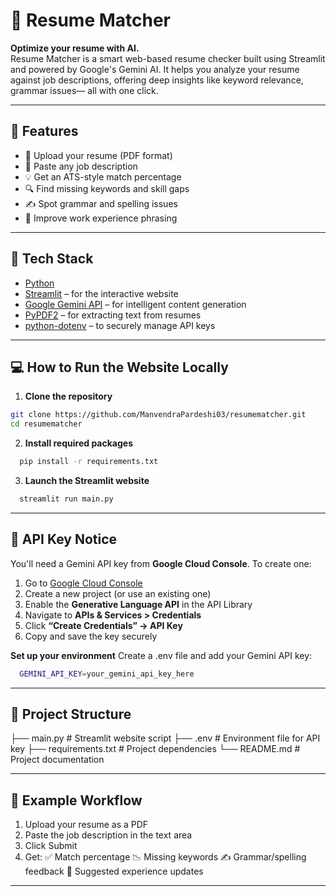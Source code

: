 # 🤖 Resume Matcher

**Optimize your resume with AI.**  
Resume Matcher is a smart web-based resume checker built using Streamlit and powered by Google's Gemini AI. 
It helps you analyze your resume against job descriptions, offering deep insights like keyword relevance, grammar issues— all with one click.

---

## 🚀 Features

- 📄 Upload your resume (PDF format)  
- 📝 Paste any job description  
- 💡 Get an ATS-style match percentage  
- 🔍 Find missing keywords and skill gaps  
- ✍️ Spot grammar and spelling issues  
- 🧠 Improve work experience phrasing  

---

## 🧰 Tech Stack

- [Python](https://www.python.org/)  
- [Streamlit](https://streamlit.io/) – for the interactive website  
- [Google Gemini API](https://ai.google.dev/) – for intelligent content generation  
- [PyPDF2](https://pypi.org/project/PyPDF2/) – for extracting text from resumes  
- [python-dotenv](https://pypi.org/project/python-dotenv/) – to securely manage API keys

---

## 💻 How to Run the Website Locally

1. **Clone the repository**
```bash
git clone https://github.com/ManvendraPardeshi03/resumematcher.git
cd resumematcher
```
2. **Install required packages**
```bash
  pip install -r requirements.txt
```
3. **Launch the Streamlit website**
```bash
  streamlit run main.py
```

---

## 🔐 API Key Notice
You'll need a Gemini API key from **Google Cloud Console**.
To create one:
1. Go to [Google Cloud Console](https://console.cloud.google.com/)
2. Create a new project (or use an existing one)
3. Enable the **Generative Language API** in the API Library
4. Navigate to **APIs & Services > Credentials**
5. Click **“Create Credentials” → API Key**
6. Copy and save the key securely

**Set up your environment**
Create a .env file and add your Gemini API key:
```bash
  GEMINI_API_KEY=your_gemini_api_key_here
```
---

## 📁 Project Structure

├── main.py             # Streamlit website script
├── .env                # Environment file for API key
├── requirements.txt    # Project dependencies
└── README.md           # Project documentation

---

## 📌 Example Workflow

1. Upload your resume as a PDF
2. Paste the job description in the text area
3. Click Submit
4. Get:
  ✅ Match percentage
  📉 Missing keywords
  ✍️ Grammar/spelling feedback
  💼 Suggested experience updates

---
